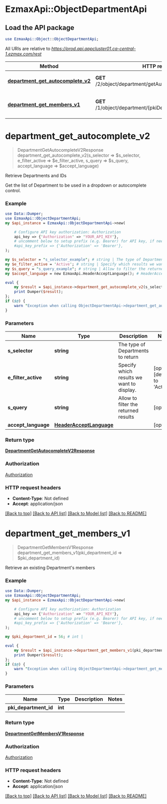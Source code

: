 # EzmaxApi::ObjectDepartmentApi

## Load the API package
```perl
use EzmaxApi::Object::ObjectDepartmentApi;
```

All URIs are relative to *https://prod.api.appcluster01.ca-central-1.ezmax.com/rest*

Method | HTTP request | Description
------------- | ------------- | -------------
[**department_get_autocomplete_v2**](ObjectDepartmentApi.md#department_get_autocomplete_v2) | **GET** /2/object/department/getAutocomplete/{sSelector} | Retrieve Departments and IDs
[**department_get_members_v1**](ObjectDepartmentApi.md#department_get_members_v1) | **GET** /1/object/department/{pkiDepartmentID}/getMembers | Retrieve an existing Department&#39;s members


# **department_get_autocomplete_v2**
> DepartmentGetAutocompleteV2Response department_get_autocomplete_v2(s_selector => $s_selector, e_filter_active => $e_filter_active, s_query => $s_query, accept_language => $accept_language)

Retrieve Departments and IDs

Get the list of Department to be used in a dropdown or autocomplete control.

### Example
```perl
use Data::Dumper;
use EzmaxApi::ObjectDepartmentApi;
my $api_instance = EzmaxApi::ObjectDepartmentApi->new(

    # Configure API key authorization: Authorization
    api_key => {'Authorization' => 'YOUR_API_KEY'},
    # uncomment below to setup prefix (e.g. Bearer) for API key, if needed
    #api_key_prefix => {'Authorization' => 'Bearer'},
);

my $s_selector = "s_selector_example"; # string | The type of Departments to return
my $e_filter_active = 'Active'; # string | Specify which results we want to display.
my $s_query = "s_query_example"; # string | Allow to filter the returned results
my $accept_language = new EzmaxApi.HeaderAcceptLanguage(); # HeaderAcceptLanguage | 

eval {
    my $result = $api_instance->department_get_autocomplete_v2(s_selector => $s_selector, e_filter_active => $e_filter_active, s_query => $s_query, accept_language => $accept_language);
    print Dumper($result);
};
if ($@) {
    warn "Exception when calling ObjectDepartmentApi->department_get_autocomplete_v2: $@\n";
}
```

### Parameters

Name | Type | Description  | Notes
------------- | ------------- | ------------- | -------------
 **s_selector** | **string**| The type of Departments to return | 
 **e_filter_active** | **string**| Specify which results we want to display. | [optional] [default to &#39;Active&#39;]
 **s_query** | **string**| Allow to filter the returned results | [optional] 
 **accept_language** | [**HeaderAcceptLanguage**](.md)|  | [optional] 

### Return type

[**DepartmentGetAutocompleteV2Response**](DepartmentGetAutocompleteV2Response.md)

### Authorization

[Authorization](../README.md#Authorization)

### HTTP request headers

 - **Content-Type**: Not defined
 - **Accept**: application/json

[[Back to top]](#) [[Back to API list]](../README.md#documentation-for-api-endpoints) [[Back to Model list]](../README.md#documentation-for-models) [[Back to README]](../README.md)

# **department_get_members_v1**
> DepartmentGetMembersV1Response department_get_members_v1(pki_department_id => $pki_department_id)

Retrieve an existing Department's members



### Example
```perl
use Data::Dumper;
use EzmaxApi::ObjectDepartmentApi;
my $api_instance = EzmaxApi::ObjectDepartmentApi->new(

    # Configure API key authorization: Authorization
    api_key => {'Authorization' => 'YOUR_API_KEY'},
    # uncomment below to setup prefix (e.g. Bearer) for API key, if needed
    #api_key_prefix => {'Authorization' => 'Bearer'},
);

my $pki_department_id = 56; # int | 

eval {
    my $result = $api_instance->department_get_members_v1(pki_department_id => $pki_department_id);
    print Dumper($result);
};
if ($@) {
    warn "Exception when calling ObjectDepartmentApi->department_get_members_v1: $@\n";
}
```

### Parameters

Name | Type | Description  | Notes
------------- | ------------- | ------------- | -------------
 **pki_department_id** | **int**|  | 

### Return type

[**DepartmentGetMembersV1Response**](DepartmentGetMembersV1Response.md)

### Authorization

[Authorization](../README.md#Authorization)

### HTTP request headers

 - **Content-Type**: Not defined
 - **Accept**: application/json

[[Back to top]](#) [[Back to API list]](../README.md#documentation-for-api-endpoints) [[Back to Model list]](../README.md#documentation-for-models) [[Back to README]](../README.md)

